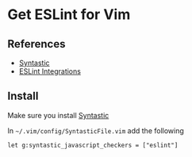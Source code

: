 Get ESLint for Vim
===================

References
----------
* [Syntastic](https://github.com/scrooloose/syntastic)
* [ESLint Integrations](http://eslint.org/docs/user-guide/integrations)

Install
--------
Make sure you install [Syntastic](https://github.com/brandyn1bennett/documentation/blob/master/vim/Vim-Syntastic.md)

In `~/.vim/config/SyntasticFile.vim` add the following
```VimL
let g:syntastic_javascript_checkers = ["eslint"]
```